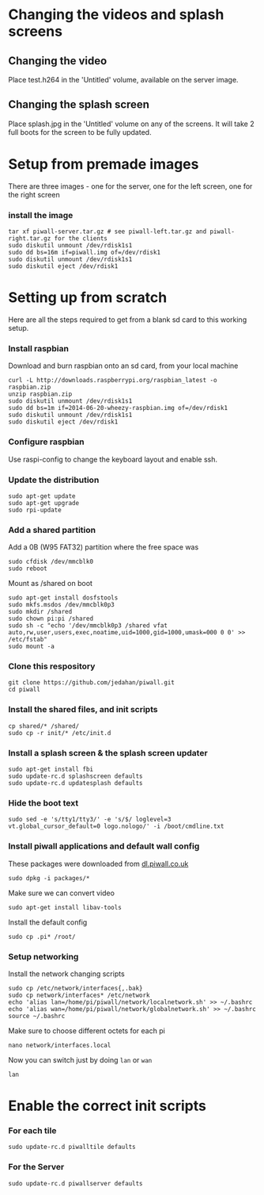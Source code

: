 # Changing the videos and splash screens

## Changing the video

Place test.h264 in the 'Untitled' volume, available on the server image.

## Changing the splash screen

Place splash.jpg in the 'Untitled' volume on any of the screens. It will take 2 full boots for the screen to be fully updated.

# Setup from premade images

There are three images - one for the server, one for the left screen, one for the right screen

### install the image

    tar xf piwall-server.tar.gz # see piwall-left.tar.gz and piwall-right.tar.gz for the clients
    sudo diskutil unmount /dev/rdisk1s1
    sudo dd bs=16m if=piwall.img of=/dev/rdisk1
    sudo diskutil unmount /dev/rdisk1s1
    sudo diskutil eject /dev/rdisk1

# Setting up from scratch

Here are all the steps required to get from a blank sd card to this working setup.

### Install raspbian

Download and burn raspbian onto an sd card, from your local machine

    curl -L http://downloads.raspberrypi.org/raspbian_latest -o raspbian.zip
    unzip raspbian.zip
    sudo diskutil unmount /dev/rdisk1s1
    sudo dd bs=1m if=2014-06-20-wheezy-raspbian.img of=/dev/rdisk1
    sudo diskutil unmount /dev/rdisk1s1
    sudo diskutil eject /dev/rdisk1

### Configure raspbian

Use raspi-config to change the keyboard layout and enable ssh.

### Update the distribution

    sudo apt-get update
    sudo apt-get upgrade
    sudo rpi-update

### Add a shared partition

Add a 0B (W95 FAT32) partition where the free space was

    sudo cfdisk /dev/mmcblk0
    sudo reboot

Mount as /shared on boot

    sudo apt-get install dosfstools
    sudo mkfs.msdos /dev/mmcblk0p3
    sudo mkdir /shared
    sudo chown pi:pi /shared
    sudo sh -c "echo '/dev/mmcblk0p3 /shared vfat auto,rw,user,users,exec,noatime,uid=1000,gid=1000,umask=000 0 0' >> /etc/fstab"
    sudo mount -a

### Clone this respository

    git clone https://github.com/jedahan/piwall.git
    cd piwall

### Install the shared files, and init scripts

    cp shared/* /shared/
    sudo cp -r init/* /etc/init.d

### Install a splash screen & the splash screen updater

    sudo apt-get install fbi
    sudo update-rc.d splashscreen defaults
    sudo update-rc.d updatesplash defaults

### Hide the boot text

    sudo sed -e 's/tty1/tty3/' -e 's/$/ loglevel=3 vt.global_cursor_default=0 logo.nologo/' -i /boot/cmdline.txt

### Install piwall applications and default wall config

These packages were downloaded from [dl.piwall.co.uk](dl.piwall.co.uk)

    sudo dpkg -i packages/*

Make sure we can convert video

    sudo apt-get install libav-tools

Install the default config

    sudo cp .pi* /root/

### Setup networking

Install the network changing scripts

    sudo cp /etc/network/interfaces{,.bak}
    sudo cp network/interfaces* /etc/network
    echo 'alias lan=/home/pi/piwall/network/localnetwork.sh' >> ~/.bashrc
    echo 'alias wan=/home/pi/piwall/network/globalnetwork.sh' >> ~/.bashrc
    source ~/.bashrc

Make sure to choose different octets for each pi

    nano network/interfaces.local

Now you can switch just by doing `lan` or `wan`

    lan

# Enable the correct init scripts

### For each tile

    sudo update-rc.d piwalltile defaults

### For the Server

    sudo update-rc.d piwallserver defaults
